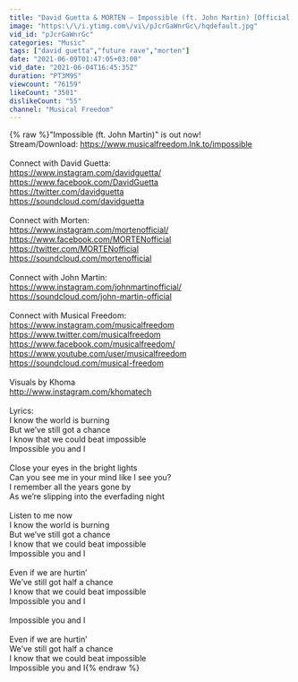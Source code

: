 ```yaml
---
title: "David Guetta & MORTEN – Impossible (ft. John Martin) [Official Lyric Video]"
image: "https:\/\/i.ytimg.com\/vi\/pJcrGaWnrGc\/hqdefault.jpg"
vid_id: "pJcrGaWnrGc"
categories: "Music"
tags: ["david guetta","future rave","morten"]
date: "2021-06-09T01:47:05+03:00"
vid_date: "2021-06-04T16:45:35Z"
duration: "PT3M9S"
viewcount: "76159"
likeCount: "3501"
dislikeCount: "55"
channel: "Musical Freedom"
---
```

{% raw %}&quot;Impossible (ft. John Martin)&quot; is out now!<br />Stream/Download: <a rel="nofollow" target="blank" href="https://www.musicalfreedom.lnk.to/impossible">https://www.musicalfreedom.lnk.to/impossible</a><br /><br />Connect with David Guetta:<br /><a rel="nofollow" target="blank" href="https://www.instagram.com/davidguetta/">https://www.instagram.com/davidguetta/</a><br /><a rel="nofollow" target="blank" href="https://www.facebook.com/DavidGuetta">https://www.facebook.com/DavidGuetta</a><br /><a rel="nofollow" target="blank" href="https://twitter.com/davidguetta">https://twitter.com/davidguetta</a><br /><a rel="nofollow" target="blank" href="https://soundcloud.com/davidguetta">https://soundcloud.com/davidguetta</a><br /><br />Connect with Morten:<br /><a rel="nofollow" target="blank" href="https://www.instagram.com/mortenofficial/">https://www.instagram.com/mortenofficial/</a><br /><a rel="nofollow" target="blank" href="https://www.facebook.com/MORTENofficial">https://www.facebook.com/MORTENofficial</a><br /><a rel="nofollow" target="blank" href="https://twitter.com/MORTENofficial">https://twitter.com/MORTENofficial</a><br /><a rel="nofollow" target="blank" href="https://soundcloud.com/mortenofficial">https://soundcloud.com/mortenofficial</a><br /><br />Connect with John Martin:<br /><a rel="nofollow" target="blank" href="https://www.instagram.com/johnmartinofficial/">https://www.instagram.com/johnmartinofficial/</a><br /><a rel="nofollow" target="blank" href="https://soundcloud.com/john-martin-official">https://soundcloud.com/john-martin-official</a><br /><br />Connect with Musical Freedom: <br /><a rel="nofollow" target="blank" href="https://www.instagram.com/musicalfreedom">https://www.instagram.com/musicalfreedom</a><br /><a rel="nofollow" target="blank" href="https://www.twitter.com/musicalfreedom">https://www.twitter.com/musicalfreedom</a><br /><a rel="nofollow" target="blank" href="https://www.facebook.com/musicalfreedom/">https://www.facebook.com/musicalfreedom/</a><br /><a rel="nofollow" target="blank" href="https://www.youtube.com/user/musicalfreedom">https://www.youtube.com/user/musicalfreedom</a><br /><a rel="nofollow" target="blank" href="https://soundcloud.com/musical-freedom">https://soundcloud.com/musical-freedom</a><br /><br />Visuals by Khoma<br /><a rel="nofollow" target="blank" href="http://www.instagram.com/khomatech">http://www.instagram.com/khomatech</a><br /><br />Lyrics:<br />I know the world is burning<br />But we’ve still got a chance<br />I know that we could beat impossible<br />Impossible you and I<br /><br />Close your eyes in the bright lights<br />Can you see me in your mind like I see you?<br />I remember all the years gone by<br />As we’re slipping into the everfading night<br /><br />Listen to me now <br />I know the world is burning<br />But we’ve still got a chance<br />I know that we could beat impossible<br />Impossible you and I<br /><br />Even if we are hurtin’ <br />We’ve still got half a chance<br />I know that we could beat impossible<br />Impossible you and I<br /><br />Impossible you and I<br /><br />Even if we are hurtin’ <br />We’ve still got half a chance<br />I know that we could beat impossible<br />Impossible you and I{% endraw %}
